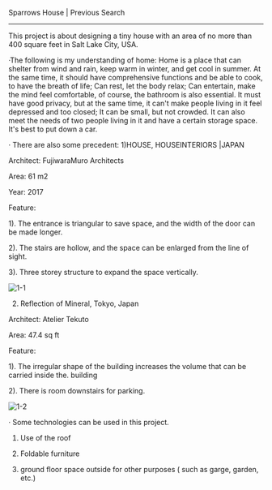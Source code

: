 Sparrows House | Previous Search

---
This project is about designing a tiny house with an area of no more than 400 square feet in Salt Lake City, USA.


·The following is my understanding of home:
Home is a place that can shelter from wind and rain, keep warm in winter, and get cool in summer. At the same time, it should have comprehensive functions and be able to cook, to have the breath of life; Can rest, let the body relax; Can entertain, make the mind feel comfortable, of course, the bathroom is also essential. It must have good privacy, but at the same time, it can't make people living in it feel depressed and too closed; It can be small, but not crowded. It can also meet the needs of two people living in it and have a certain storage space. It's best to put down a car.

· There are also some precedent:
1)HOUSE, HOUSEINTERIORS |JAPAN

Architect: FujiwaraMuro Architects

Area: 61 m2

Year: 2017

Feature:

1). The entrance is triangular to save space, and the width of the door can be made longer.

2). The stairs are hollow, and the space can be enlarged from the line of sight.

3). Three storey structure to expand the space vertically.

![1-1](https://images.adsttc.com/media/images/5e84/5b53/b357/6551/a700/0265/slideshow/01.jpg?1585732428)



2) Reflection of Mineral, Tokyo, Japan

Architect: Atelier Tekuto

Area: 47.4 sq ft

Feature:

1). The irregular shape of the building increases the volume that can be carried inside the. building

2). There is room downstairs for parking.

![1-2](https://images.adsttc.com/media/images/5014/ad7b/28ba/0d39/5000/0cba/slideshow/stringio.jpg?1414214600)


· Some technologies can be used in this project.
1. Use of the roof

2. Foldable furniture

3. ground floor space outside for other purposes ( such as garge, garden, etc.)
